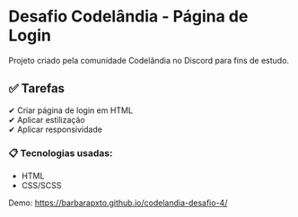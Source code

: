 # Desafio Codelândia - Página de Login

Projeto criado pela comunidade Codelândia no Discord para fins de estudo. 

## ✅ Tarefas

✔ Criar página de login em HTML <br>
✔ Aplicar estilização <br>
✔ Aplicar responsividade

### 📋 Tecnologias usadas:
- HTML
- CSS/SCSS

Demo: https://barbarapxto.github.io/codelandia-desafio-4/


